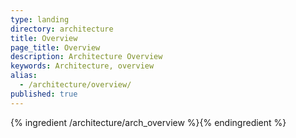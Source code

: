 ```yaml
---
type: landing
directory: architecture
title: Overview
page_title: Overview
description: Architecture Overview
keywords: Architecture, overview
alias:
  - /architecture/overview/
published: true
---
```

{% ingredient /architecture/arch_overview %}{% endingredient %}
